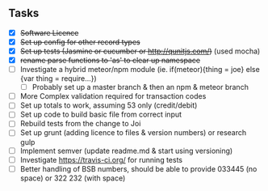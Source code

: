 Tasks
------
 - [x] ~~Software Licence~~
 - [x] ~~Set up config for other record types~~
 - [x] ~~Set up tests (Jasmine or cucumber or http://qunitjs.com/)~~ (used mocha)
 - [x] ~~rename parse functions to 'as' to clear up namespace~~
 - [ ] Investigate a hybrid meteor/npm module (ie. if(meteor){thing = joe} else {var thing = require...})
    - [ ] Probably set up a master branch & then an npm & meteor branch
 - [ ] More Complex validation required for transaction codes
 - [ ] Set up totals to work, assuming 53 only (credit/debit)
 - [ ] Set up code to build basic file from correct input
 - [ ] Rebuild tests from the change to Joi
 - [ ] Set up grunt (adding licence to files & version numbers) or research gulp
 - [ ] Implement semver (update readme.md & start using versioning)
 - [ ] Investigate https://travis-ci.org/ for running tests
 - [ ] Better handling of BSB numbers, should be able to provide 033445 (no space) or 322 232 (with space)
